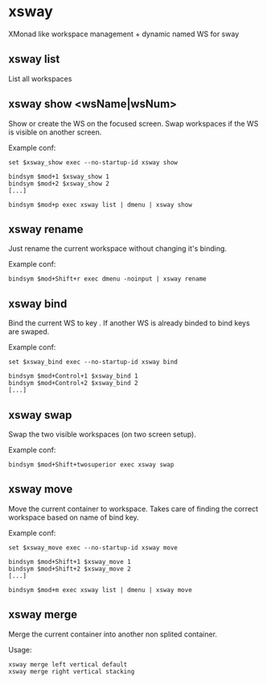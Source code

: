 xsway
==

XMonad like workspace management + dynamic named WS for sway

xsway list
-------

List all workspaces

xsway show <wsName|wsNum>
----------------------

Show or create the WS on the focused screen.
Swap workspaces if the WS is visible on another screen.

Example conf:

    set $xsway_show exec --no-startup-id xsway show

    bindsym $mod+1 $xsway_show 1
    bindsym $mod+2 $xsway_show 2
    [...]

    bindsym $mod+p exec xsway list | dmenu | xsway show

xsway rename
---------

Just rename the current workspace without changing it's binding.

Example conf:

    bindsym $mod+Shift+r exec dmenu -noinput | xsway rename

xsway bind <num>
-------------

Bind the current WS to key <num>.
If another WS is already binded to <num> bind keys are swaped.

Example conf:

    set $xsway_bind exec --no-startup-id xsway bind

    bindsym $mod+Control+1 $xsway_bind 1
    bindsym $mod+Control+2 $xsway_bind 2
    [...]

xsway swap
-------

Swap the two visible workspaces (on two screen setup).

Example conf:

    bindsym $mod+Shift+twosuperior exec xsway swap

xsway move
-------

Move the current container to workspace.
Takes care of finding the correct workspace based on name of bind key.

Example conf:

    set $xsway_move exec --no-startup-id xsway move

    bindsym $mod+Shift+1 $xsway_move 1
    bindsym $mod+Shift+2 $xsway_move 2
    [...]

    bindsym $mod+m exec xsway list | dmenu | xsway move

xsway merge
--------

Merge the current container into another non splited container.

Usage:

    xsway merge left vertical default
    xsway merge right vertical stacking

